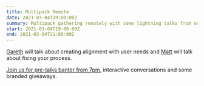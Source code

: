 ```yaml
---
title: Multipack Remote
date: 2021-03-04T19:00:00Z
summary: Multipack gathering remotely with some lightning talks from our regulars attendees.
start: 2021-03-04T19:00:00Z
end: 2021-03-04T21:00:00Z
---
```

[Gareth](https://twitter.com/gaznet) will talk about creating alignment with user needs and [Matt](https://twitter.com/shuckle) will talk about fixing your process.

[Join us for pre-talks banter from 7pm](https://ti.to/multipack/march2021), interactive conversations and some branded giveaways.
